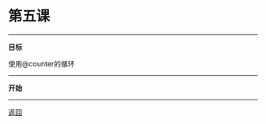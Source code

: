 # 第五课

---

**目标**

使用@counter的循环

---

**开始**

---

[返回](https://lanluz.github.io/Mindustry-guide/)